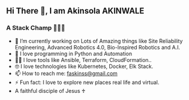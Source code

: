 ## Hi There 👋, I am Akinsola AKINWALE

### A Stack Champ 🦸🏿‍♂️

- 🔭 I’m currently working on Lots of Amazing things like Site Reliability Engineering, Advanced Robotics 4.0, Bio-Inspired Robotics and A.I.
- 🥰 I love programming in Python and Automation
- 👍🏿 I love tools like Ansible, Terraform, CloudFormation..
- 🤓 I love technologies like Kubernetes, Docker, Elk Stack.
- 📫 How to reach me: faskinss@gmail.com
- ⚡ Fun fact: I love to explore new places real life and virtual.
- A faithful disciple of Jesus ♰
